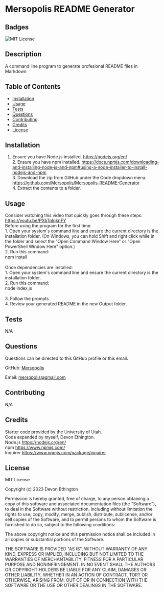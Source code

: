 # Mersopolis README Generator

## Badges
![MIT License](https://img.shields.io/badge/license-MIT%20License-green)

## Description
A command line program to generate profesional README files in Markdown

## Table of Contents
- [Installation](#installation)
- [Usage](#usage)
- [Tests](#tests)
- [Questions](#questions)
- [Contributing](#contributing)
- [Credits](#credits)
- [License](#license)

## Installation
1. Ensure you have Node.js installed. https://nodejs.org/en/ <br/>2. Ensure you have npm installed. https://docs.npmjs.com/downloading-and-installing-node-js-and-npm#using-a-node-installer-to-install-nodejs-and-npm <br/>3. Download the zip from GitHub under the Code dropdown menu. https://github.com/Mersopolis/Mersopolis-README-Generator <br/>4. Extract the contents to a folder.

## Usage
Consider watching this video that quickly goes through these steps: https://youtu.be/PXbTqIqknFY <br/>Before using the program for the first time:<br/>1. Open your system's command line and ensure the current directory is the installation folder. (On Windows, you can hold Shift and right click while in the folder and select the "Open Command Window Here" or "Open PowerShell Window Here" option.)<br/>2. Run this command:<br/>npm install<br/><br/>Once dependencies are installed:<br/>1. Open your system's command line and ensure the current directory is the installation folder.<br/>2. Run this command:<br/>node index.js<br/><br/>3. Follow the prompts.<br/>4. Review your generated README in the new Output folder.

## Tests
N/A

## Questions
Questions can be directed to this GitHub profile or this email.

GitHub: [Mersopolis](https://github.com/Mersopolis)

Email: [mersopolis@gmail.com](mailto:mersopolis@gmail.com)

## Contributing
N/A

## Credits
Starter code provided by the University of Utah.<br/>Code expanded by myself, Devon Ethington.<br/>Node.js https://nodejs.org/en/<br/>npm https://www.npmjs.com/<br/>Inquirer https://www.npmjs.com/package/inquirer

## License
MIT License

Copyright (c) 2023 Devon Ethington
      
Permission is hereby granted, free of charge, to any person obtaining a copy of this software and associated documentation files (the "Software"), to deal in the Software without restriction, including without limitation the rights to use, copy, modify, merge, publish, distribute, sublicense, and/or sell copies of the Software, and to permit persons to whom the Software is furnished to do so, subject to the following conditions:

The above copyright notice and this permission notice shall be included in all copies or substantial portions of the Software.

THE SOFTWARE IS PROVIDED "AS IS", WITHOUT WARRANTY OF ANY KIND, EXPRESS OR IMPLIED, INCLUDING BUT NOT LIMITED TO THE WARRANTIES OF MERCHANTABILITY, FITNESS FOR A PARTICULAR PURPOSE AND NONINFRINGEMENT. IN NO EVENT SHALL THE AUTHORS OR COPYRIGHT HOLDERS BE LIABLE FOR ANY CLAIM, DAMAGES OR OTHER LIABILITY, WHETHER IN AN ACTION OF CONTRACT, TORT OR OTHERWISE, ARISING FROM, OUT OF OR IN CONNECTION WITH THE SOFTWARE OR THE USE OR OTHER DEALINGS IN THE SOFTWARE.

